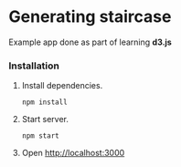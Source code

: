 # Generating staircase

Example app done as part of learning **d3.js**

### Installation

1.  Install dependencies.
    ```
    npm install
    ```

2.  Start server.
    ```
    npm start
    ```
3. Open [http://localhost:3000](http://localhost:3000)
